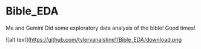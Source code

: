 # Bible_EDA
Me and Gemini Did some exploratory data analysis of the bible! Good times!

![alt text](https://github.com/tylervanalstine1/Bible_EDA/download.png
